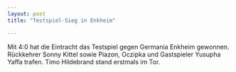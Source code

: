 ```yaml
---
layout: post
title: "Testspiel-Sieg in Enkheim"

---
```


Mit 4:0 hat die Eintracht das Testspiel gegen Germania Enkheim gewonnen. Rückkehrer Sonny Kittel sowie Piazon, Oczipka und Gastspieler Yusupha Yaffa trafen. Timo Hildebrand stand erstmals im Tor.


